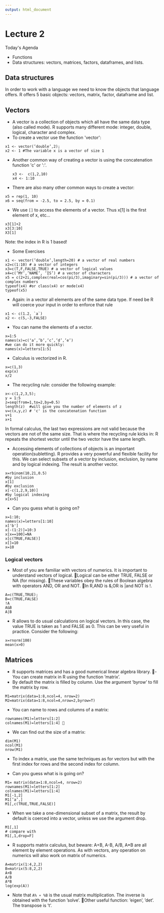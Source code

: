 ```yaml
---
output: html_document
---
```

# Lecture 2
Today's Agenda
- Functions
- Data structures: vectors, matrices, factors, dataframes, and lists.

## Data structures
In order to work with a language we need to know the objects that language offers. R offers 5 basic objects: vectors, matrix, factor, dataframe and list.

## Vectors
- A vector is a collection of objects which all have the same data type (also called mode). R supports many different mode: integer, double, logical, character and complex.
- To create a vector use the function 'vector':
```{r}
x1 <- vector(’double’,2);
x2 <- 1 #The variable x is a vector of size 1
```
- Another common way of creating a vector is using the concatenation function 'c' or ':'.
  ```{r}
  x3 <-  c(1,2,10)
  x4 <- 1:10
  ```
- There are also many other common ways to create a vector:
```{r}
x5 = rep(1, 10)
x6 = seq(from = -2.5, to = 2.5, by = 0.1)
```
- We use `[]` to access the elements of a vector. Thus x[1] is the first element of x, etc...
```{r}
x3[1]+2
x3[3:10]
X3[1]
```
Note: the index in R is 1 based!

- Some Exercises
```{r}
x1 <- vector(’double’,length=20) # a vector of real numbers
x2=c(1:10) # a vector of integers
x3=c(T,F,FALSE,TRUE) # a vector of logical values
x4=c(’MY’,’NAME’, ’IS’) # a vector of characters
x5 = c(2+2i,complex(real=cos(pi/3),imaginary=sin(pi/3))) # a vector of complex numbers
typeof(x4) #or class(x4) or mode(x4)
typeof(x5)
```
- Again: in a vector all elements are of the same data type.
If need be R will coerce your input in order to enforce that rule
```{r}
x1 <- c(1.2, `a`)
x2 <- c(5,-3,FALSE)
```

- You can name the elements of a vector.
```{r}
x=1:5
names(x)=c(‘a’,’b’,’c’,’d’,’e’)
#we can do it more quickly:
names(x)=letters[1:5]
```

- Calculus is vectorized in R.
```{r}
x=c(1,3)
exp(x)
x/2
```

- The recycling rule: consider the following example:
```{r}
x<-c(1,2,3,5);
y = 1:5
z=seq(from=1,to=2,by=0.5)
length(z)  #will give you the number of elements of z
v=c(x,y,z) # 'c' is the concatenation function
v+1
x+1
```
  
In formal calculus, the last two expressions are not valid because the vectors are not of the same size. That is where the recycling rule kicks in: R repeats the shortest vector until the two vector have the same length.

- Accessing elements of collections of objects is an important operation(subletting). R provides a very powerful and flexible facility for this. We can select subsets of a vector by inclusion, exclusion, by name and by logical indexing. The result is another vector.
```{r}
x=rbinom(10,21,0.5)
#by inclusion
x[1]
#by exclusion
x[-c(1,2,9,10)]
#by logical indexing  
x[x>5]
```

- Can you guess what is going on?
```{r}
x=1:10;
names(x)=letters[1:10]
x['b']
x[-(1:2)]=10:3
x[x==100]=NA
x[c(TRUE,FALSE)]
x[]=10
x=10
```

### Logical vectors
- Most of you are familiar with vectors of numerics. It is important to understand vectors of logical.
􏰁Logical can be either TRUE, FALSE or NA (for missing).
􏰁These variables obey the rules of Boolean algebra with operators AND, OR and NOT.
􏰁In R,AND is &,OR is |and NOT is !.
```{r}
A=c(TRUE,TRUE);
B=c(TRUE,FALSE)
!A
A&B
A|B
```

- R allows to do usual calculations on logical vectors. In this case, the value TRUE is taken as 1 and FALSE as 0. This can be very useful in practice. Consider the following:
```{r}
x=rnorm(100)
mean(x>0)
```

## Matrices

- R supports matrices and has a good numerical linear algebra library.
􏰁- You can create matrix in R using the function ’matrix’.
- By default the matrix is filled by column. Use the argument  ’byrow’ to fill the matrix by row.
```{r}
M1=matrix(data=1:8,ncol=4, nrow=2)
M2=matrix(data=1:8,ncol=4,nrow=2,byrow=T)
```

- You can name to rows and columns of a matrix:
```{r}
rownames(M1)=letters[1:2]
colnames(M1)=letters[1:4] 􏰁
```

- We can find out the size of a matrix:
```{r}
dim(M1)
ncol(M1)
nrow(M1)
```

- To index a matrix, use the same techniques as for vectors but with the first index for rows and the second index for column.

- Can you guess what is is going on?
```{r}
M1= matrix(data=1:8,ncol=4, nrow=2)
rownames(M1)=letters[1:2]
colnames(M1)=letters[1:4]
M1[-1,2]
M1[’a’,]
M1[,c(TRUE,TRUE,FALSE)]
```

- When we take a one-dimensional subset of a matrix, the result by default is coerced into a vector, unless we use the argument drop.
```{r}
M1[,1]
# compare with
M1[,1,drop=F]
```

- R supports matrix calculus, but beware: A+B, A-B, A/B, A*B are all element by element operations. As with vectors, any operation on numerics will also work on matrix of numerics.
```{r}
A=matrix(1:4,2,2)
B=matrix(5:8,2,2)
A+B
A/B
A*B
log(exp(A))
```
- Note that `A% ∗ %B` is the usual matrix multiplication. The inverse is obtained with the function ’solve’.
􏰁Other useful function: ’eigen’, ’det’. The transpose is ’t’.
